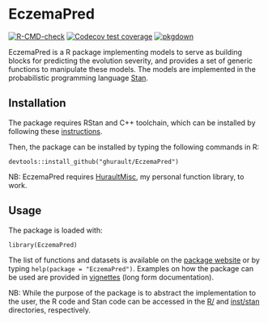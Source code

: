 # EczemaPred

<!-- badges: start -->
[![R-CMD-check](https://github.com/ghurault/EczemaPred/workflows/R-CMD-check/badge.svg)](https://github.com/ghurault/EczemaPred/actions)
[![Codecov test coverage](https://codecov.io/gh/ghurault/EczemaPred/branch/main/graph/badge.svg)](https://codecov.io/gh/ghurault/EczemaPred?branch=main)
[![pkgdown](https://github.com/ghurault/EczemaPred/workflows/pkgdown/badge.svg)](https://github.com/ghurault/EczemaPred/actions)
<!-- badges: end -->

EczemaPred is a R package implementing models to serve as building blocks for predicting the evolution severity, and provides a set of generic functions to manipulate these models.
The models are implemented in the probabilistic programming language [Stan](https://mc-stan.org/).

## Installation

The package requires RStan and C++ toolchain, which can be installed by following these [instructions](https://github.com/stan-dev/rstan/wiki/RStan-Getting-Started).

Then, the package can be installed by typing the following commands in R:
```
devtools::install_github("ghurault/EczemaPred")
```

NB: EczemaPred requires [HuraultMisc](https://github.com/ghurault/HuraultMisc), my personal function library, to work.

## Usage

The package is loaded with:
```
library(EczemaPred)
```

The list of functions and datasets is available on the [package website]() or by typing `help(package = "EczemaPred")`.
Examples on how the package can be used are provided in [vignettes]() (long form documentation).

NB: While the purpose of the package is to abstract the implementation to the user, the R code and Stan code can be accessed in the [R/](R/) and [inst/stan](inst/stan) directories, respectively.
